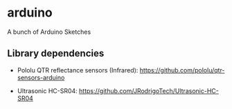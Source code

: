# arduino
A bunch of Arduino Sketches
## Library dependencies
* Pololu QTR reflectance sensors (Infrared):
https://github.com/pololu/qtr-sensors-arduino

* Ultrasonic HC-SR04: https://github.com/JRodrigoTech/Ultrasonic-HC-SR04
